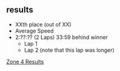 

## results
* XXth place (out of XX)
* Average Speed 
* 2:??:?? (2 Laps) 33:59 behind winner
	* Lap 1 
	* Lap 2  (note that this lap was longer)

[Zone 4 Results](https://zone4.ca/race/2023-05-27/XXXX/results/)